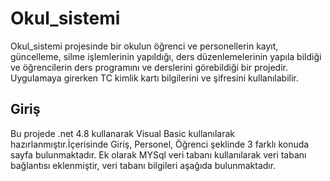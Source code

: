 # Okul_sistemi
 Okul_sistemi projesinde bir okulun öğrenci ve personellerin kayıt, güncelleme, silme işlemlerinin yapıldığı, ders düzenlemelerinin  yapıla bildiği ve öğrencilerin ders programını ve derslerini görebildiği bir projedir. Uygulamaya girerken TC kimlik kartı bilgilerini ve şifresini kullanılabilir. 

## Giriş
 Bu projede .net 4.8 kullanarak Visual Basic kullanılarak hazırlanmıştır.İçerisinde Giriş, Personel, Öğrenci şeklinde 3 farklı konuda sayfa bulunmaktadır. Ek olarak MYSql veri tabanı kullanılarak veri tabanı bağlantısı eklenmiştir, veri tabanı bilgileri aşağıda bulunmaktadır.     
